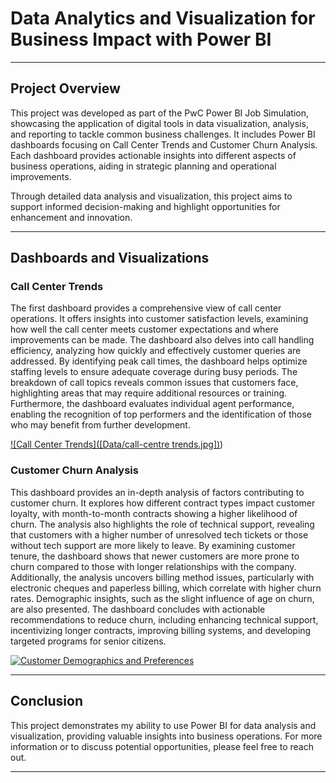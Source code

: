 # Data Analytics and Visualization for Business Impact with Power BI

---

## Project Overview

This project was developed as part of the PwC Power BI Job Simulation, showcasing the application of digital tools in data visualization, analysis, and reporting to tackle common business challenges. It includes Power BI dashboards focusing on Call Center Trends and Customer Churn Analysis. Each dashboard provides actionable insights into different aspects of business operations, aiding in strategic planning and operational improvements.

Through detailed data analysis and visualization, this project aims to support informed decision-making and highlight opportunities for enhancement and innovation.

---

## Dashboards and Visualizations

### Call Center Trends
The first dashboard provides a comprehensive view of call center operations. It offers insights into customer satisfaction levels, examining how well the call center meets customer expectations and where improvements can be made. The dashboard also delves into call handling efficiency, analyzing how quickly and effectively customer queries are addressed. By identifying peak call times, the dashboard helps optimize staffing levels to ensure adequate coverage during busy periods. The breakdown of call topics reveals common issues that customers face, highlighting areas that may require additional resources or training. Furthermore, the dashboard evaluates individual agent performance, enabling the recognition of top performers and the identification of those who may benefit from further development.

[![Call Center Trends]([Data/call-centre trends.jpg])](https://app.powerbi.com/view?r=eyJrIjoiMTEwNGUxZjEtNjI2OC00ZmE0LTg0MjktMjY2YmM3MDg0MDMwIiwidCI6IjI1Y2UwMjYxLWJiZDYtNDljZC1hMWUyLTU0MjYwODg2ZDE1OSJ9))

### Customer Churn Analysis
This dashboard provides an in-depth analysis of factors contributing to customer churn. It explores how different contract types impact customer loyalty, with month-to-month contracts showing a higher likelihood of churn. The analysis also highlights the role of technical support, revealing that customers with a higher number of unresolved tech tickets or those without tech support are more likely to leave. By examining customer tenure, the dashboard shows that newer customers are more prone to churn compared to those with longer relationships with the company. Additionally, the analysis uncovers billing method issues, particularly with electronic cheques and paperless billing, which correlate with higher churn rates. Demographic insights, such as the slight influence of age on churn, are also presented. The dashboard concludes with actionable recommendations to reduce churn, including enhancing technical support, incentivizing longer contracts, improving billing systems, and developing targeted programs for senior citizens.

[![Customer Demographics and Preferences]()]([file-eWaVTQipMMPwmeCOcwfsoHxm](https://app.powerbi.com/view?r=eyJrIjoiYTUyOTEyZDYtZDI3Mi00M2RkLWE1N2UtMmVjYWY3MTM2MDM4IiwidCI6IjI1Y2UwMjYxLWJiZDYtNDljZC1hMWUyLTU0MjYwODg2ZDE1OSJ9))

---

## Conclusion

This project demonstrates my ability to use Power BI for data analysis and visualization, providing valuable insights into business operations. For more information or to discuss potential opportunities, please feel free to reach out.

---
